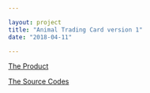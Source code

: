 ```yaml
---

layout: project
title: "Animal Trading Card version 1"
date: "2018-04-11"

---
```


[The Product](https://wycodebook.github.io/GoogleFrontEnd-Phase1-AnimalCardProject/)

[The Source Codes](https://github.com/WYCodeBook/GoogleFrontEnd-Phase1-AnimalCardProject)
